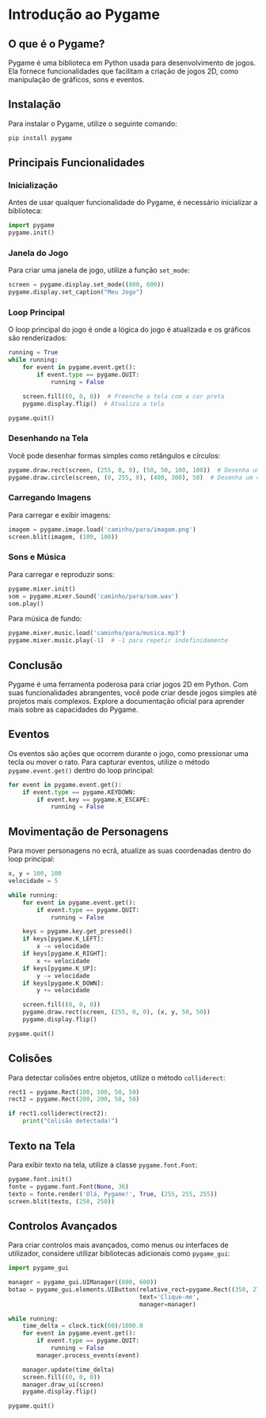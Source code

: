 # Introdução ao Pygame

## O que é o Pygame?

Pygame é uma biblioteca em Python usada para desenvolvimento de jogos. Ela fornece funcionalidades que facilitam a criação de jogos 2D, como manipulação de gráficos, sons e eventos.

## Instalação

Para instalar o Pygame, utilize o seguinte comando:

```bash
pip install pygame
```

## Principais Funcionalidades

### Inicialização

Antes de usar qualquer funcionalidade do Pygame, é necessário inicializar a biblioteca:

```python
import pygame
pygame.init()
```

### Janela do Jogo

Para criar uma janela de jogo, utilize a função `set_mode`:

```python
screen = pygame.display.set_mode((800, 600))
pygame.display.set_caption("Meu Jogo")
```

### Loop Principal

O loop principal do jogo é onde a lógica do jogo é atualizada e os gráficos são renderizados:

```python
running = True
while running:
    for event in pygame.event.get():
        if event.type == pygame.QUIT:
            running = False

    screen.fill((0, 0, 0))  # Preenche a tela com a cor preta
    pygame.display.flip()  # Atualiza a tela

pygame.quit()
```

### Desenhando na Tela

Você pode desenhar formas simples como retângulos e círculos:

```python
pygame.draw.rect(screen, (255, 0, 0), (50, 50, 100, 100))  # Desenha um retângulo vermelho
pygame.draw.circle(screen, (0, 255, 0), (400, 300), 50)  # Desenha um círculo verde
```

### Carregando Imagens

Para carregar e exibir imagens:

```python
imagem = pygame.image.load('caminho/para/imagem.png')
screen.blit(imagem, (100, 100))
```

### Sons e Música

Para carregar e reproduzir sons:

```python
pygame.mixer.init()
som = pygame.mixer.Sound('caminho/para/som.wav')
som.play()
```

Para música de fundo:

```python
pygame.mixer.music.load('caminho/para/musica.mp3')
pygame.mixer.music.play(-1)  # -1 para repetir indefinidamente
```

## Conclusão

Pygame é uma ferramenta poderosa para criar jogos 2D em Python. Com suas funcionalidades abrangentes, você pode criar desde jogos simples até projetos mais complexos. Explore a documentação oficial para aprender mais sobre as capacidades do Pygame.

## Eventos

Os eventos são ações que ocorrem durante o jogo, como pressionar uma tecla ou mover o rato. Para capturar eventos, utilize o método `pygame.event.get()` dentro do loop principal:

```python
for event in pygame.event.get():
    if event.type == pygame.KEYDOWN:
        if event.key == pygame.K_ESCAPE:
            running = False
```

## Movimentação de Personagens

Para mover personagens no ecrã, atualize as suas coordenadas dentro do loop principal:

```python
x, y = 100, 100
velocidade = 5

while running:
    for event in pygame.event.get():
        if event.type == pygame.QUIT:
            running = False

    keys = pygame.key.get_pressed()
    if keys[pygame.K_LEFT]:
        x -= velocidade
    if keys[pygame.K_RIGHT]:
        x += velocidade
    if keys[pygame.K_UP]:
        y -= velocidade
    if keys[pygame.K_DOWN]:
        y += velocidade

    screen.fill((0, 0, 0))
    pygame.draw.rect(screen, (255, 0, 0), (x, y, 50, 50))
    pygame.display.flip()

pygame.quit()
```

## Colisões

Para detectar colisões entre objetos, utilize o método `colliderect`:

```python
rect1 = pygame.Rect(100, 100, 50, 50)
rect2 = pygame.Rect(200, 200, 50, 50)

if rect1.colliderect(rect2):
    print("Colisão detectada!")
```

## Texto na Tela

Para exibir texto na tela, utilize a classe `pygame.font.Font`:

```python
pygame.font.init()
fonte = pygame.font.Font(None, 36)
texto = fonte.render('Olá, Pygame!', True, (255, 255, 255))
screen.blit(texto, (250, 250))
```

## Controlos Avançados

Para criar controlos mais avançados, como menus ou interfaces de utilizador, considere utilizar bibliotecas adicionais como `pygame_gui`:

```python
import pygame_gui

manager = pygame_gui.UIManager((800, 600))
botao = pygame_gui.elements.UIButton(relative_rect=pygame.Rect((350, 275), (100, 50)),
                                     text='Clique-me',
                                     manager=manager)

while running:
    time_delta = clock.tick(60)/1000.0
    for event in pygame.event.get():
        if event.type == pygame.QUIT:
            running = False
        manager.process_events(event)

    manager.update(time_delta)
    screen.fill((0, 0, 0))
    manager.draw_ui(screen)
    pygame.display.flip()

pygame.quit()
```
